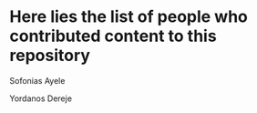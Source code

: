 # Here lies the list of people who contributed content to this repository

Sofonias Ayele

Yordanos Dereje
